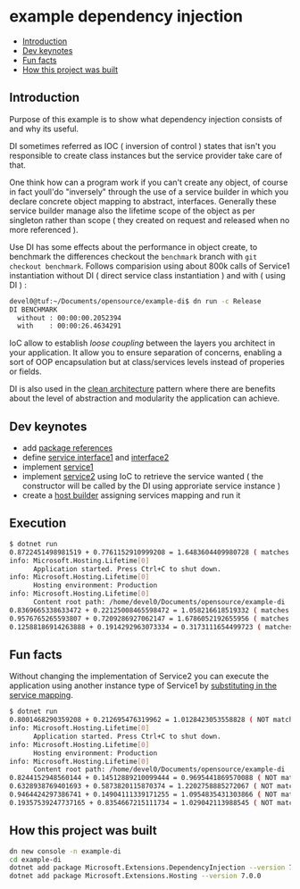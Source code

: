 # example dependency injection

<!-- TOC -->
* [Introduction](#introduction)
* [Dev keynotes](#dev-keynotes)
* [Fun facts](#fun-facts)
* [How this project was built](#how-this-project-was-built)
<!-- TOCEND -->

## Introduction

Purpose of this example is to show what dependency injection consists of and why its useful.

DI sometimes referred as IOC ( inversion of control ) states that isn't you responsible to create class instances but the service provider take care of that.

One think how can a program work if you can't create any object, of course in fact youll'do "inversely" through the use of a service builder in which you declare concrete object mapping to abstract, interfaces. Generally these service builder manage also the lifetime scope of the object as per singleton rather than scope ( they created on request and released when no more referenced ).

Use DI has some effects about the performance in object create, to benchmark the differences checkout the `benchmark` branch with `git checkout benchmark`. Follows comparision using about 800k calls of Service1 instantiation without DI ( direct service class instantiation ) and with ( using DI ) :

```sh
devel0@tuf:~/Documents/opensource/example-di$ dn run -c Release
DI BENCHMARK
  without : 00:00:00.2052394
  with    : 00:00:26.4634291
```

IoC allow to establish *loose coupling* between the layers you architect in your application. It allow you to ensure separation of concerns, enabling a sort of OOP encapsulation but at class/services levels instead of properies or fields.

DI is also used in the [clean architecture][1] pattern where there are benefits about the level of abstraction and modularity the application can achieve.

[1]: https://blog.cleancoder.com/uncle-bob/2012/08/13/the-clean-architecture.html

## Dev keynotes

- add [package references][2]
- define [service interface1][3] and [interface2][4]
- implement [service1][5]
- implement [service2][6] using IoC to retrieve the service wanted ( the constructor will be called by the DI using approriate service instance )
- create a [host builder][7] assigning services mapping and run it

[2]: https://github.com/devel0/example-dependency-injection/blob/02038d482563e8944ee163a78007c99c20536e3a/example-di.csproj#L12-L13
[3]: https://github.com/devel0/example-dependency-injection/blob/02038d482563e8944ee163a78007c99c20536e3a/Service1/IService1.cs#L3
[4]: https://github.com/devel0/example-dependency-injection/blob/02038d482563e8944ee163a78007c99c20536e3a/Service2/IService2.cs#L3
[5]: https://github.com/devel0/example-dependency-injection/blob/02038d482563e8944ee163a78007c99c20536e3a/Service1/Service1.cs#L6
[6]: https://github.com/devel0/example-dependency-injection/blob/02038d482563e8944ee163a78007c99c20536e3a/Service2/Service2.cs#L6-L8
[7]: https://github.com/devel0/example-dependency-injection/blob/02038d482563e8944ee163a78007c99c20536e3a/Program.cs#L5-L16

## Execution

```sh
$ dotnet run
0.8722451498981519 + 0.7761152910999208 = 1.6483604409980728 ( matches )
info: Microsoft.Hosting.Lifetime[0]
      Application started. Press Ctrl+C to shut down.
info: Microsoft.Hosting.Lifetime[0]
      Hosting environment: Production
info: Microsoft.Hosting.Lifetime[0]
      Content root path: /home/devel0/Documents/opensource/example-di
0.8369665338633472 + 0.22125008465598472 = 1.058216618519332 ( matches )
0.9576765265593807 + 0.7209286927062147 = 1.6786052192655956 ( matches )
0.12588186914263888 + 0.1914292963073334 = 0.3173111654499723 ( matches )
```

## Fun facts

Without changing the implementation of Service2 you can execute the application using another instance type of Service1 by [substituting in the service mapping][8].

[8]: https://github.com/devel0/example-dependency-injection/blob/02038d482563e8944ee163a78007c99c20536e3a/Program.cs#L10

```sh
$ dotnet run
0.8001468290359208 + 0.212695476319962 = 1.0128423053558828 ( NOT matches )
info: Microsoft.Hosting.Lifetime[0]
      Application started. Press Ctrl+C to shut down.
info: Microsoft.Hosting.Lifetime[0]
      Hosting environment: Production
info: Microsoft.Hosting.Lifetime[0]
      Content root path: /home/devel0/Documents/opensource/example-di
0.8244152948560144 + 0.14512889210099444 = 0.9695441869570088 ( NOT matches )
0.6328938769401693 + 0.5873820115870374 = 1.2202758885272067 ( NOT matches )
0.9464424297386741 + 0.14904111339171255 = 1.0954835431303866 ( NOT matches )
0.19357539247737165 + 0.8354667215111734 = 1.029042113988545 ( NOT matches )
```

## How this project was built

```sh
dn new console -n example-di
cd example-di
dotnet add package Microsoft.Extensions.DependencyInjection --version 7.0.0
dotnet add package Microsoft.Extensions.Hosting --version 7.0.0
```
